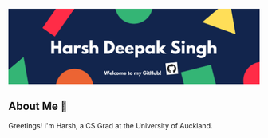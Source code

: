 <img src="https://github.com/hd2s/hd2s/blob/main/Banner2.png"></img>

## About Me 🤠

Greetings! I'm Harsh, a CS Grad at the University of Auckland.
